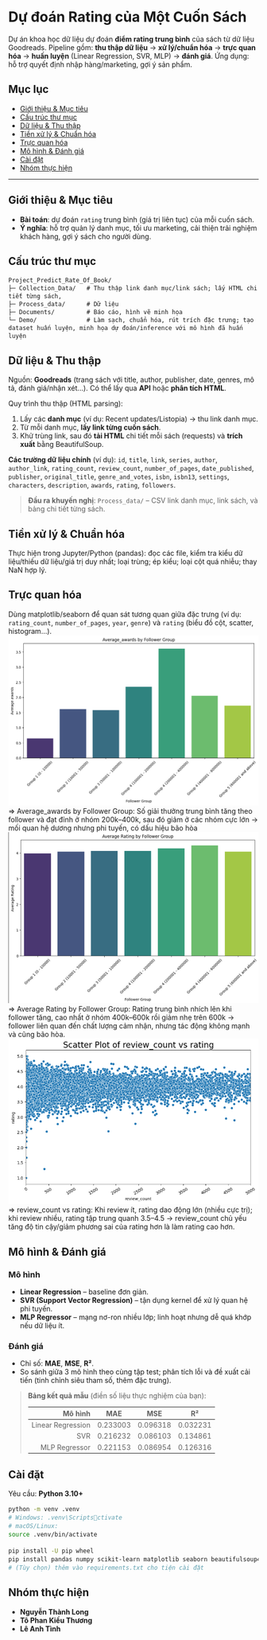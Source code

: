 # Dự đoán Rating của Một Cuốn Sách

Dự án khoa học dữ liệu dự đoán **điểm rating trung bình** của sách từ dữ liệu Goodreads. Pipeline gồm: **thu thập dữ liệu** → **xử lý/chuẩn hóa** → **trực quan hóa** → **huấn luyện** (Linear Regression, SVR, MLP) → **đánh giá**. Ứng dụng: hỗ trợ quyết định nhập hàng/marketing, gợi ý sản phẩm.

## Mục lục

- [Giới thiệu & Mục tiêu](#giới-thiệu--mục-tiêu)
- [Cấu trúc thư mục](#cấu-trúc-thư-mục)
- [Dữ liệu & Thu thập](#dữ-liệu--thu-thập)
- [Tiền xử lý & Chuẩn hóa](#tiền-xử-lý--chuẩn-hóa)
- [Trực quan hóa](#trực-quan-hóa)
- [Mô hình & Đánh giá](#mô-hình--đánh-giá)
- [Cài đặt](#cài-đặt)
- [Nhóm thực hiện](#nhóm-thực-hiện)

---

## Giới thiệu & Mục tiêu

- **Bài toán**: dự đoán `rating` trung bình (giá trị liên tục) của mỗi cuốn sách.
- **Ý nghĩa**: hỗ trợ quản lý danh mục, tối ưu marketing, cải thiện trải nghiệm khách hàng, gợi ý sách cho người dùng.

## Cấu trúc thư mục

```
Project_Predict_Rate_Of_Book/
├─ Collection_Data/   # Thu thập link danh mục/link sách; lấy HTML chi tiết từng sách,
├─ Process_data/      # Dữ liệu
├─ Documents/         # Báo cáo, hình vẽ minh họa
└─ Demo/              # Làm sạch, chuẩn hóa, rút trích đặc trưng; tạo dataset huấn luyện, minh họa dự đoán/inference với mô hình đã huấn luyện
```

## Dữ liệu & Thu thập

Nguồn: **Goodreads** (trang sách với title, author, publisher, date, genres, mô tả, đánh giá/nhận xét…). Có thể lấy qua **API** hoặc **phân tích HTML**.

Quy trình thu thập (HTML parsing):

1. Lấy các **danh mục** (ví dụ: Recent updates/Listopia) → thu link danh mục.
2. Từ mỗi danh mục, **lấy link từng cuốn sách**.
3. Khử trùng link, sau đó **tải HTML** chi tiết mỗi sách (requests) và **trích xuất** bằng BeautifulSoup.

**Các trường dữ liệu chính** (ví dụ):
`id`, `title`, `link`, `series`, `author`, `author_link`, `rating_count`, `review_count`, `number_of_pages`, `date_published`, `publisher`, `original_title`, `genre_and_votes`, `isbn`, `isbn13`, `settings`, `characters`, `description`, `awards`, `rating`, `followers`.

> **Đầu ra khuyến nghị**:
> `Process_data/` – CSV link danh mục, link sách, và bảng chi tiết từng sách.

## Tiền xử lý & Chuẩn hóa

Thực hiện trong Jupyter/Python (pandas): đọc các file, kiểm tra kiểu dữ liệu/thiếu dữ liệu/giá trị duy nhất; loại trùng; ép kiểu; loại cột quá nhiễu; thay NaN hợp lý.

## Trực quan hóa

Dùng matplotlib/seaborn để quan sát tương quan giữa đặc trưng (ví dụ: `rating_count`, `number_of_pages`, `year`, `genre`) và `rating` (biểu đồ cột, scatter, histogram…).
![Biểu đồ tương quan giữa số lượng trung bình giải thưởng với số lượng người theo dõi](images/averageaward_follower.png)
=> Average_awards by Follower Group: Số giải thưởng trung bình tăng theo follower và đạt đỉnh ở nhóm 200k–400k, sau đó giảm ở các nhóm cực lớn → mối quan hệ dương nhưng phi tuyến, có dấu hiệu bão hòa
![Biểu đồ tương quan giữa rating và số người theo dõi](images/follower_rating.png)
=> Average Rating by Follower Group: Rating trung bình nhích lên khi follower tăng, cao nhất ở nhóm 400k–600k rồi giảm nhẹ trên 600k → follower liên quan đến chất lượng cảm nhận, nhưng tác động không mạnh và cũng bão hòa.
![Biểu đồ tương quan giữa rating và số người đánh giá](images/reviewcount_rating.png)
=> review_count vs rating: Khi review ít, rating dao động lớn (nhiều cực trị); khi review nhiều, rating tập trung quanh 3.5–4.5 → review_count chủ yếu tăng độ tin cậy/giảm phương sai của rating hơn là làm rating cao hơn.

## Mô hình & Đánh giá

### Mô hình

- **Linear Regression** – baseline đơn giản.
- **SVR (Support Vector Regression)** – tận dụng kernel để xử lý quan hệ phi tuyến.
- **MLP Regressor** – mạng nơ-ron nhiều lớp; linh hoạt nhưng dễ quá khớp nếu dữ liệu ít.

### Đánh giá

- Chỉ số: **MAE**, **MSE**, **R²**.
- So sánh giữa 3 mô hình theo cùng tập test; phân tích lỗi và đề xuất cải tiến (tinh chỉnh siêu tham số, thêm đặc trưng).

> **Bảng kết quả mẫu** (điền số liệu thực nghiệm của bạn):
>
> |           Mô hình |   MAE    |   MSE    |    R²    |
> | ----------------: | :------: | :------: | :------: |
> | Linear Regression | 0.233003 | 0.096318 | 0.032231 |
> |               SVR | 0.216232 | 0.086103 | 0.134861 |
> |     MLP Regressor | 0.221153 | 0.086954 | 0.126316 |

## Cài đặt

Yêu cầu: **Python 3.10+**

```bash
python -m venv .venv
# Windows: .venv\Scriptsctivate
# macOS/Linux:
source .venv/bin/activate

pip install -U pip wheel
pip install pandas numpy scikit-learn matplotlib seaborn beautifulsoup4 requests tqdm joblib
# (Tùy chọn) thêm vào requirements.txt cho tiện cài đặt
```

## Nhóm thực hiện

- **Nguyễn Thành Long**
- **Tô Phan Kiều Thương**
- **Lê Anh Tình**
